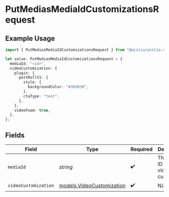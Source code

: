 # PutMediasMediaIdCustomizationsRequest

## Example Usage

```typescript
import { PutMediasMediaIdCustomizationsRequest } from "@wistia/wistia-api-client/models/operations";

let value: PutMediasMediaIdCustomizationsRequest = {
  mediaId: "<id>",
  videoCustomization: {
    plugin: {
      postRollV1: {
        style: {
          backgroundColor: "#303030",
        },
        ctaType: "text",
      },
    },
    videoFoam: true,
  },
};
```

## Fields

| Field                                                           | Type                                                            | Required                                                        | Description                                                     |
| --------------------------------------------------------------- | --------------------------------------------------------------- | --------------------------------------------------------------- | --------------------------------------------------------------- |
| `mediaId`                                                       | *string*                                                        | :heavy_check_mark:                                              | The hashed ID of the video to be customized.                    |
| `videoCustomization`                                            | [models.VideoCustomization](../../models/videocustomization.md) | :heavy_check_mark:                                              | N/A                                                             |
